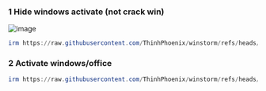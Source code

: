 ### 1 Hide windows activate (not crack win)
![image](https://github.com/user-attachments/assets/88f1e6bd-8de5-4456-8b58-61c1b152f73d)
```ps1
irm https://raw.githubusercontent.com/ThinhPhoenix/winstorm/refs/heads/main/wis_hideactivate.ps1 | iex
```
### 2 Activate windows/office
```ps1
irm https://raw.githubusercontent.com/ThinhPhoenix/winstorm/refs/heads/main/wis_microsoftactivate.cmd -OutFile "$env:Temp\wis_microsoftactivate.cmd"; cmd /c "$env:Temp\wis_microsoftactivate.cmd"
```
